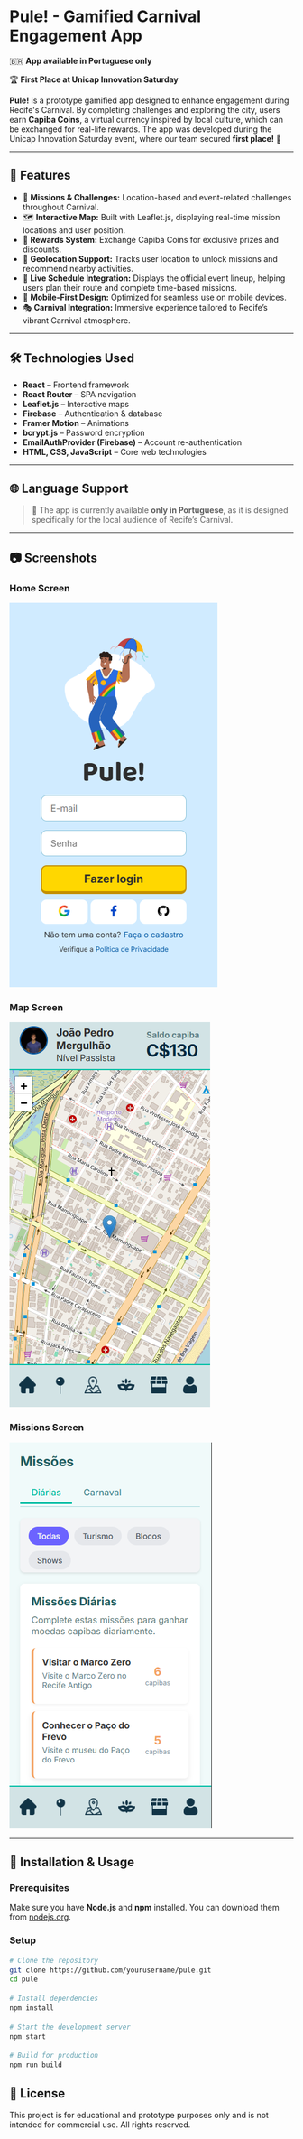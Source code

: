 # Pule! - Gamified Carnival Engagement App

🇧🇷 **App available in Portuguese only**

🏆 **First Place at Unicap Innovation Saturday**

**Pule!** is a prototype gamified app designed to enhance engagement during Recife's Carnival. By completing challenges and exploring the city, users earn **Capiba Coins**, a virtual currency inspired by local culture, which can be exchanged for real-life rewards. The app was developed during the Unicap Innovation Saturday event, where our team secured **first place!** 🎉

---

## 🚀 Features

- 🎯 **Missions & Challenges:** Location-based and event-related challenges throughout Carnival.
- 🗺️ **Interactive Map:** Built with Leaflet.js, displaying real-time mission locations and user position.
- 🎁 **Rewards System:** Exchange Capiba Coins for exclusive prizes and discounts.
- 🧭 **Geolocation Support:** Tracks user location to unlock missions and recommend nearby activities.
- 📅 **Live Schedule Integration:** Displays the official event lineup, helping users plan their route and complete time-based missions.
- 📱 **Mobile-First Design:** Optimized for seamless use on mobile devices.
- 🎭 **Carnival Integration:** Immersive experience tailored to Recife’s vibrant Carnival atmosphere.

---

## 🛠️ Technologies Used

- **React** – Frontend framework
- **React Router** – SPA navigation
- **Leaflet.js** – Interactive maps
- **Firebase** – Authentication & database
- **Framer Motion** – Animations
- **bcrypt.js** – Password encryption
- **EmailAuthProvider (Firebase)** – Account re-authentication
- **HTML, CSS, JavaScript** – Core web technologies

---

## 🌐 Language Support

> 🔸 The app is currently available **only in Portuguese**, as it is designed specifically for the local audience of Recife’s Carnival.

---

## 📷 Screenshots

### Home Screen
![Home Screen](./screenshots/home.png)

### Map Screen
![Map Screen](./screenshots/map.png)

### Missions Screen
![Missions Screen](./screenshots/missions.png)

---

## 📲 Installation & Usage

### Prerequisites

Make sure you have **Node.js** and **npm** installed. You can download them from [nodejs.org](https://nodejs.org/).

### Setup

```bash
# Clone the repository
git clone https://github.com/yourusername/pule.git
cd pule

# Install dependencies
npm install

# Start the development server
npm start

# Build for production
npm run build

```

## 📜 License

This project is for educational and prototype purposes only and is not intended for commercial use. All rights reserved.

